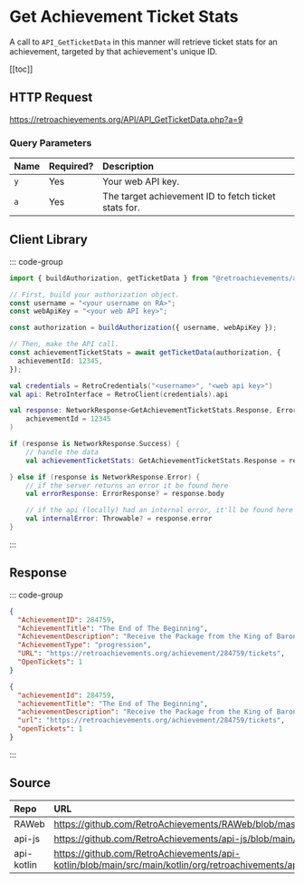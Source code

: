 <script setup>
import SampleRequest from '../../components/SampleRequest.vue';
</script>

# Get Achievement Ticket Stats

A call to `API_GetTicketData` in this manner will retrieve ticket stats for an achievement, targeted by that achievement's unique ID.

[[toc]]

## HTTP Request

<SampleRequest httpVerb="GET">https://retroachievements.org/API/API_GetTicketData.php?a=9</SampleRequest>

### Query Parameters

| Name | Required? | Description                                          |
| :--- | :-------- | :--------------------------------------------------- |
| `y`  | Yes       | Your web API key.                                    |
| `a`  | Yes       | The target achievement ID to fetch ticket stats for. |

## Client Library

::: code-group

```ts [NodeJS]
import { buildAuthorization, getTicketData } from "@retroachievements/api";

// First, build your authorization object.
const username = "<your username on RA>";
const webApiKey = "<your web API key>";

const authorization = buildAuthorization({ username, webApiKey });

// Then, make the API call.
const achievementTicketStats = await getTicketData(authorization, {
  achievementId: 12345,
});
```

```kotlin [Kotlin]
val credentials = RetroCredentials("<username>", "<web api key>")
val api: RetroInterface = RetroClient(credentials).api

val response: NetworkResponse<GetAchievementTicketStats.Response, ErrorResponse> = api.getAchievementTicketStats(
    achievementId = 12345
)

if (response is NetworkResponse.Success) {
    // handle the data
    val achievementTicketStats: GetAchievementTicketStats.Response = response.body

} else if (response is NetworkResponse.Error) {
    // if the server returns an error it be found here
    val errorResponse: ErrorResponse? = response.body

    // if the api (locally) had an internal error, it'll be found here
    val internalError: Throwable? = response.error
}
```

:::

## Response

::: code-group

```json [HTTP Response]
{
  "AchievementID": 284759,
  "AchievementTitle": "The End of The Beginning",
  "AchievementDescription": "Receive the Package from the King of Baron and begin your quest to the Mist Cavern",
  "AchievementType": "progression",
  "URL": "https://retroachievements.org/achievement/284759/tickets",
  "OpenTickets": 1
}
```

```json [NodeJS]
{
  "achievementId": 284759,
  "achievementTitle": "The End of The Beginning",
  "achievementDescription": "Receive the Package from the King of Baron and begin your quest to the Mist Cavern",
  "url": "https://retroachievements.org/achievement/284759/tickets",
  "openTickets": 1
}
```

:::

## Source

| Repo       | URL                                                                                                                  |
| :--------- | :------------------------------------------------------------------------------------------------------------------- |
| RAWeb      | https://github.com/RetroAchievements/RAWeb/blob/master/public/API/API_GetTicketData.php                              |
| api-js     | https://github.com/RetroAchievements/api-js/blob/main/src/ticket/getTicketData.ts                                    |
| api-kotlin | https://github.com/RetroAchievements/api-kotlin/blob/main/src/main/kotlin/org/retroachivements/api/RetroInterface.kt |
